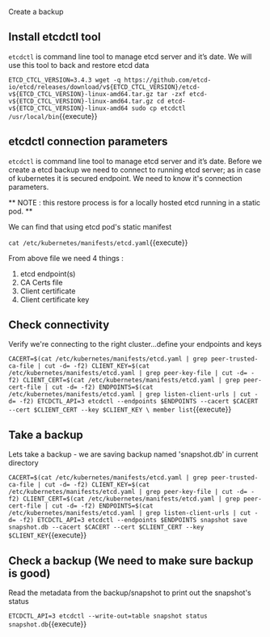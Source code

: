 Create a backup

## Install etcdctl tool 

`etcdctl` is command line tool to manage etcd server and it’s date.
We will use this tool to back and restore etcd data


`
ETCD_CTCL_VERSION=3.4.3
wget -q https://github.com/etcd-io/etcd/releases/download/v${ETCD_CTCL_VERSION}/etcd-v${ETCD_CTCL_VERSION}-linux-amd64.tar.gz
tar -zxf etcd-v${ETCD_CTCL_VERSION}-linux-amd64.tar.gz
cd etcd-v${ETCD_CTCL_VERSION}-linux-amd64
sudo cp etcdctl /usr/local/bin
`{{execute}}

## etcdctl connection parameters

`etcdctl` is command line tool to manage etcd server and it’s date.
Before we create a etcd backup we need to connect to running etcd server; as in case of kubernetes it is secured endpoint.
We need to know it's connection parameters.

** NOTE : this restore process is for a locally hosted etcd running in a static pod. **

We can find that using etcd pod's static manifest 

`cat /etc/kubernetes/manifests/etcd.yaml`{{execute}}

From above file we need 4 things :

1. etcd endpoint(s)
1. CA Certs file 
1. Client certificate 
1. Client certificate key

## Check connectivity 

Verify we're connecting to the right cluster...define your endpoints and keys

`
CACERT=$(cat /etc/kubernetes/manifests/etcd.yaml | grep peer-trusted-ca-file | cut -d= -f2)
CLIENT_KEY=$(cat /etc/kubernetes/manifests/etcd.yaml | grep peer-key-file | cut -d= -f2)
CLIENT_CERT=$(cat /etc/kubernetes/manifests/etcd.yaml | grep peer-cert-file | cut -d= -f2)
ENDPOINTS=$(cat /etc/kubernetes/manifests/etcd.yaml | grep listen-client-urls | cut -d= -f2)
ETCDCTL_API=3 etcdctl --endpoints $ENDPOINTS --cacert $CACERT --cert $CLIENT_CERT --key $CLIENT_KEY \
   member list
`{{execute}}

## Take a backup 

Lets take a backup - we are saving backup named 'snapshot.db' in current directory 

`
CACERT=$(cat /etc/kubernetes/manifests/etcd.yaml | grep peer-trusted-ca-file | cut -d= -f2)
CLIENT_KEY=$(cat /etc/kubernetes/manifests/etcd.yaml | grep peer-key-file | cut -d= -f2)
CLIENT_CERT=$(cat /etc/kubernetes/manifests/etcd.yaml | grep peer-cert-file | cut -d= -f2)
ENDPOINTS=$(cat /etc/kubernetes/manifests/etcd.yaml | grep listen-client-urls | cut -d= -f2)
ETCDCTL_API=3 etcdctl --endpoints $ENDPOINTS snapshot save snapshot.db --cacert $CACERT --cert $CLIENT_CERT --key $CLIENT_KEY
`{{execute}}

## Check a backup (We need to make sure backup is good)

Read the metadata from the backup/snapshot to print out the snapshot's status 

`ETCDCTL_API=3 etcdctl --write-out=table snapshot status snapshot.db`{{execute}}